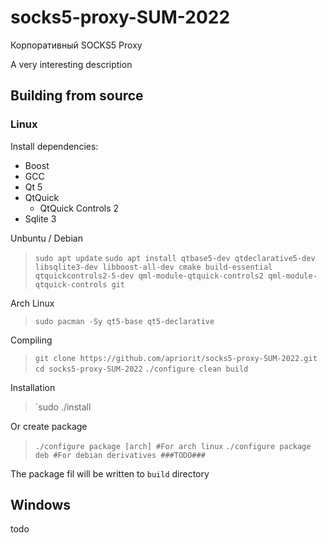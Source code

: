 # socks5-proxy-SUM-2022
Корпоративный SOCKS5 Proxy

A very interesting description

## Building from source

### Linux 
Install dependencies: 
- Boost
- GCC 
- Qt 5
- QtQuick
	- QtQuick Controls 2
- Sqlite 3

Unbuntu / Debian
>`sudo apt update`
>`sudo apt install qtbase5-dev qtdeclarative5-dev libsqlite3-dev libboost-all-dev cmake build-essential qtquickcontrols2-5-dev qml-module-qtquick-controls2 qml-module-qtquick-controls git`

Arch Linux
>`sudo pacman -Sy qt5-base qt5-declarative`

Compiling
>`git clone https://github.com/apriorit/socks5-proxy-SUM-2022.git`
   `cd socks5-proxy-SUM-2022`
   `./configure clean build`

Installation
>`sudo ./install

Or create package
>`./configure package [arch] #For arch linux`
>`./configure package deb #For debian derivatives ###TODO###`

The package fil will be written to `build` directory

## Windows

todo



